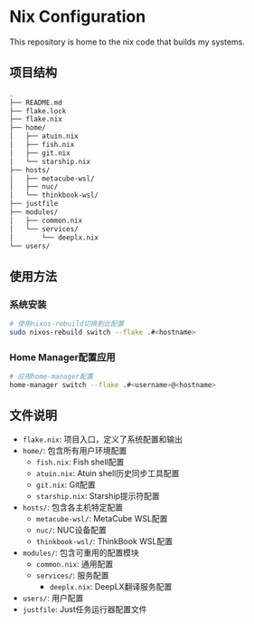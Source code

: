 # Nix Configuration

This repository is home to the nix code that builds my systems.

## 项目结构

```bash
.
├── README.md
├── flake.lock
├── flake.nix
├── home/
│   ├── atuin.nix
│   ├── fish.nix
│   ├── git.nix
│   └── starship.nix
├── hosts/
│   ├── metacube-wsl/
│   ├── nuc/
│   └── thinkbook-wsl/
├── justfile
├── modules/
│   ├── common.nix
│   └── services/
│       └── deeplx.nix
└── users/
```

## 使用方法

### 系统安装

```bash
# 使用nixos-rebuild切换到此配置
sudo nixos-rebuild switch --flake .#<hostname>
```

### Home Manager配置应用

```bash
# 应用home-manager配置
home-manager switch --flake .#<username>@<hostname>
```

## 文件说明

- `flake.nix`: 项目入口，定义了系统配置和输出
- `home/`: 包含所有用户环境配置
  - `fish.nix`: Fish shell配置
  - `atuin.nix`: Atuin shell历史同步工具配置
  - `git.nix`: Git配置
  - `starship.nix`: Starship提示符配置
- `hosts/`: 包含各主机特定配置
  - `metacube-wsl/`: MetaCube WSL配置
  - `nuc/`: NUC设备配置
  - `thinkbook-wsl/`: ThinkBook WSL配置
- `modules/`: 包含可重用的配置模块
  - `common.nix`: 通用配置
  - `services/`: 服务配置
    - `deeplx.nix`: DeepLX翻译服务配置
- `users/`: 用户配置
- `justfile`: Just任务运行器配置文件

